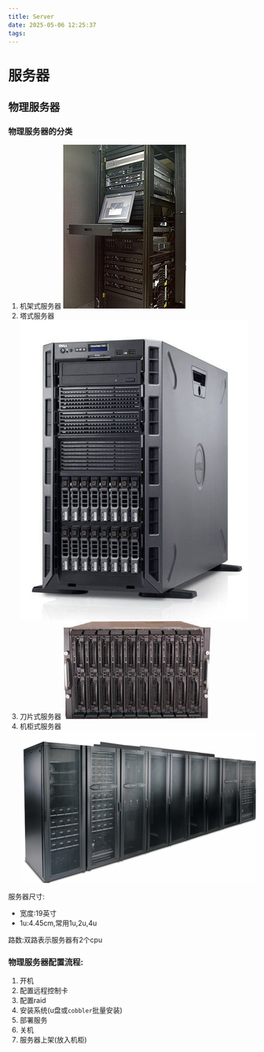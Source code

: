 ```yaml
---
title: Server
date: 2025-05-06 12:25:37
tags:
---
```


# 服务器

## 物理服务器

### 物理服务器的分类

1. 机架式服务器
   ![img](Server/250px-Rack001.jpg)
2. 塔式服务器
   ![img](Server/resize,m_lfit,limit_1,w_536.jpeg)
3. 刀片式服务器
   ![img](Server/resize,m_lfit,limit_1,h_291.jpeg)
4. 机柜式服务器
   ![img](Server/resize,m_lfit,limit_1,w_481.png)

服务器尺寸:

- 宽度:19英寸
- 1u:4.45cm,常用1u,2u,4u

路数:双路表示服务器有2个cpu

### 物理服务器配置流程:

1. 开机
2. 配置远程控制卡
3. 配置raid
4. 安装系统(u盘或`cobbler`批量安装)
5. 部署服务
6. 关机
7. 服务器上架(放入机柜)

